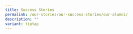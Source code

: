 ```yaml
---
title: Success Stories
permalink: /our-stories/our-success-stories/our-alumni/
description: ""
variant: tiptap
---
```

